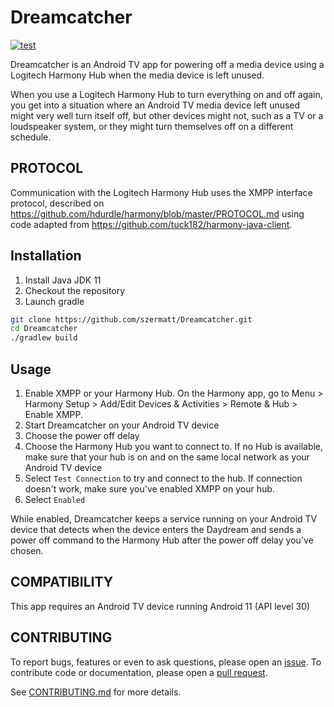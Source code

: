 # Dreamcatcher

[![test](https://github.com/szermatt/Dreamcatcher/actions/workflows/generate-apk-aab-debug-release.yml/badge.svg)](https://github.com/szermatt/Dreamcatcher/actions/workflows/generate-apk-aab-debug-release.yml)

Dreamcatcher is an Android TV app for powering off a media device
using a Logitech Harmony Hub when the media device is left unused.

When you use a Logitech Harmony Hub to turn everything on and off
again, you get into a situation where an Android TV media device left
unused might very well turn itself off, but other devices might not,
such as a TV or a loudspeaker system, or they might turn themselves
off on a different schedule. 

## PROTOCOL

Communication with the Logitech Harmony Hub uses the XMPP interface
protocol, described on
https://github.com/hdurdle/harmony/blob/master/PROTOCOL.md using code
adapted from https://github.com/tuck182/harmony-java-client.

## Installation

1. Install Java JDK 11
2. Checkout the repository
3. Launch gradle

```bash
git clone https://github.com/szermatt/Dreamcatcher.git
cd Dreamcatcher
./gradlew build
```

## Usage 

1. Enable XMPP or your Harmony Hub. On the Harmony app, go to Menu >
   Harmony Setup > Add/Edit Devices & Activities > Remote & Hub >
   Enable XMPP.
2. Start Dreamcatcher on your Android TV device
3. Choose the power off delay
4. Choose the Harmony Hub you want to connect to. If no Hub is
   available, make sure that your hub is on and on the same local
   network as your Android TV device
5. Select `Test Connection` to try and connect to the hub. If
   connection doesn't work, make sure you've enabled XMPP on your hub.
6. Select `Enabled` 

While enabled, Dreamcatcher keeps a service running on your Android TV
device that detects when the device enters the Daydream and sends a
power off command to the Harmony Hub after the power off delay you've
chosen.

## COMPATIBILITY

This app requires an Android TV device running Android 11 (API level
30)

## CONTRIBUTING

To report bugs, features or even to ask questions, please open an [issue](https://github.com/szermatt/Dreamcatcher/issues). To contribute code or documentation, please open a [pull request](https://github.com/szermatt/Dreamcatcher/pulls). 

See [CONTRIBUTING.md](CONTRIBUTING.md) for more details. 
